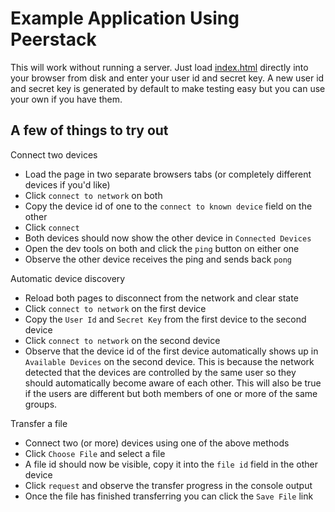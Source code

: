 # Example Application Using Peerstack

This will work without running a server.  Just load [index.html](index.html) directly into your browser from disk and enter your user id and secret key.  A new user id and secret key is generated by default to make testing easy but you can use your own if you have them.

## A few of things to try out

Connect two devices
- Load the page in two separate browsers tabs (or completely different devices if you'd like)
- Click `connect to network` on both
- Copy the device id of one to the `connect to known device` field on the other
- Click `connect`
- Both devices should now show the other device in `Connected Devices`
- Open the dev tools on both and click the `ping` button on either one
- Observe the other device receives the ping and sends back `pong`

Automatic device discovery
- Reload both pages to disconnect from the network and clear state
- Click `connect to network` on the first device
- Copy the `User Id` and `Secret Key` from the first device to the second device
- Click `connect to network` on the second device
- Observe that the device id of the first device automatically shows up in `Available Devices` on the second device.  This is because the network detected that the devices are controlled by the same user so they should automatically become aware of each other.  This will also be true if the users are different but both members of one or more of the same groups.

Transfer a file
- Connect two (or more) devices using one of the above methods
- Click `Choose File` and select a file
- A file id should now be visible, copy it into the `file id` field in the other device
- Click `request` and observe the transfer progress in the console output
- Once the file has finished transferring you can click the `Save File` link
